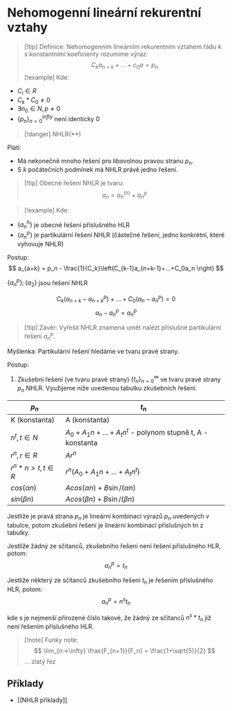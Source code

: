 # Nehomogenní lineární rekurentní vztahy

> [!tip] Definice:
Nehomogenním lineárním rekurentním vztahem řádu $k$ s konstantními koeficienty rozumíme výraz:
$$
C_ka_{n+k} + ... + c_0 a = p_n
$$
> [!example] Kde:
- $C_i \in R$
- $C_k*C_0 \neq 0$
- $\exists n_0 \in N, p \neq 0$
- $\{p_n\}_{n=0}^{infty}$ není identicky 0

> [!danger] NHLR(\*\*)

Platí:
- Má nekonečně mnoho řešení pro libovolnou pravou stranu $p_n$.
- S $k$ počátečních podmínek má NHLR právě jedno řešení.

> [!tip] Obecné řešení NHLR je tvaru:
$$
a_n = a_n^{(h)} + a_n^{p}
$$

> [!example] Kde:
- $\{a_n^{h}\}$ je obecné řešení příslušného HLR
- $\{a_n^{p}\}$ je partikulární řešení NHLR (částečné řešení, jedno konkrétní, které vyhovuje NHLR)

Postup:
$$
a_{a+k} = p_n - \frac{1}{C_k}\left(C_{k-1}a_{n+k-1}+...+C_0a_n \right)
$$


$\{a_n^{p}\};\{a_2\}$ jsou řešení NHLR

$$
C_k(a_{n+k}-a_{n+k}^p)+...+C_0(a_n-a_n^p) = 0
$$
$$a_n - a_n^p = a_n^p$$
> [!tip] Závěr:
Vyřešit NHLR znamená umět nalézt příslušné partikulární řešení $a_n^p$.

Myšlenka:
Partikulární řešení hledáme ve tvaru pravé strany. 

Postup:

1) Zkušební řešení (ve tvaru pravé strany) $\{t_n\}^\infty_{n=0}$ ve tvaru pravé strany $p_n$ NHLR. Využijeme níže uvedenou tabulku zkušebních řešení. 

| $p_n$            | $t_n$                                                     |
| ---------------- | --------------------------------------------------------- |
| K (konstanta)    | A (konstanta)                                             |
| $n^t, t\in N$    | $A_0 + A_1n+...+A_tn^t$ - polynom stupně t, A - konstanta |
| $r^n,r\in R$     | $Ar^n$                                                    |
| $r^n*n>t,t\in R$ | $r^n(A_0 + A_1n+...+A_tn^t)$                              |
| $cos(\alpha n)$  | $A cos(\alpha n) + B \sin/(\alpha n)$                     |
| $sin(\beta n)$   | $A cos(\beta n) + B \sin/(\beta n)$                       |

Jestliže je pravá strana $p_n$ je lineární kombinací výrazů $p_n$ uvedených v tabulce, potom zkušební řešení je lineární kombinací příslušných tn z tabulky. 

Jestliže žádný ze sčítanců, zkušebního řešení není řešení příslušného HLR, potom:
$$
a_n^p = t_n
$$

Jestliže některý ze sčítanců zkušebního řešení $t_n$ je řešením příslušného HLR, potom:
$$
a_n^p = n^st_n
$$

kde s je nejmenší přirozené číslo takové, že žádný ze sčítanců $n^s*t_n$ již není řešením příslušného HLR.

> [!note] Funky note:
$$
\lim_{n->\infty} \frac{F_{n+1}}{F_n} = \frac{1+\sqrt{5}}{2}
$$
... zlatý řez

## Příklady
- [[NHLR příklady]]